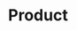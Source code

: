 ---
layout: collect
title: Product
permalink: /product/
sitemap: true
pagination: 
  enabled: true
  category: product
  permalink: /:num/
  title: 'Product - Page :num'

---